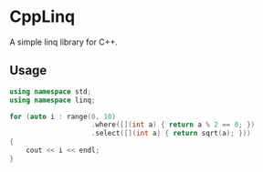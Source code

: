 # CppLinq
A simple linq library for C++.
## Usage
``` c++
using namespace std;
using namespace linq;

for (auto i : range(0, 10)
                    .where([](int a) { return a % 2 == 0; })
                    .select([](int a) { return sqrt(a); }))
{
    cout << i << endl;
}
```
